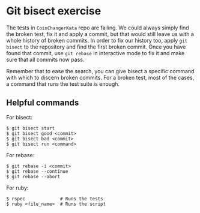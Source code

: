 # Git bisect exercise

The tests in `CoinChangerKata` repo are failing. We could always simply find the broken test,
fix it and apply a commit, but that would still leave us with a whole history of broken commits.
In order to fix our history too, apply `git bisect` to the repository and find the first broken
commit. Once you have found that commit, use `git rebase` in interactive mode to fix it and make
sure that all commits now pass.

Remember that to ease the search, you can give bisect a specific command with which to discern
broken commits. For a broken test, most of the cases, a command that runs the test suite is enough.

## Helpful commands

For bisect:

```
$ git bisect start
$ git bisect good <commit>
$ git bisect bad <commit>
$ git bisect run <command>
```

For rebase:

```
$ git rebase -i <commit>
$ git rebase --continue
$ git rebase --abort
```

For ruby:

```
$ rspec             # Runs the tests
$ ruby <file_name>  # Runs the script
```
